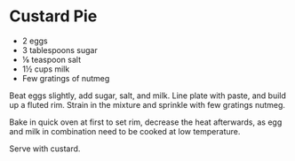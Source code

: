 # Custard Pie

- 2 eggs
- 3 tablespoons sugar
- ⅛ teaspoon salt
- 1½ cups milk
- Few gratings of nutmeg

Beat eggs slightly, add sugar, salt, and milk. Line plate with paste, and build up a fluted rim. Strain in the mixture and sprinkle with few gratings nutmeg.

Bake in quick oven at first to set rim, decrease the heat afterwards, as egg and milk in combination need to be cooked at low temperature.

Serve with custard.
